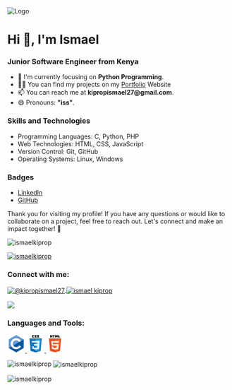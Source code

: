 
<body>
    <img src="https://cdn.dribbble.com/users/1059022/screenshots/3745283/thumbnail.png" alt="Logo" width="1280" height="300">
    <h1>Hi 👋, I'm Ismael</h1>
    <h3 align="center">
        <h3><span class="marquee">Junior Software Engineer from Kenya</span></h3>

<ul>
        <li>🌱 I'm currently focusing on <strong>Python Programming</strong>.</li>
        <li>👨‍💻 You can find my projects on my <a href="https://ismaelkiprop.github.io/my_portfolio/" target="_blank">Portfolio</a> Website </li>
        <li>📫 You can reach me at <strong>kipropismael27@gmail.com</strong>.</li>
        <li>😄 Pronouns: <strong>"iss"</strong>.</li>
  </ul>

  <h3>Skills and Technologies</h3>

  <ul>
        <li>Programming Languages: C, Python, PHP</li>
        <li>Web Technologies: HTML, CSS, JavaScript</li>
        <li>Version Control: Git, GitHub</li>
        <li>Operating Systems: Linux, Windows</li>
  </ul>

  <h3>Badges</h3>

  <ul>
        <li><a class="badge" href="https://ke.linkedin.com/in/ismael-kiprop-11581722b" target="_blank">LinkedIn</a></li>
        <li><a class="badge" href="https://github.com/IsmaelKiprop" target="_blank">GitHub</a></li>
  </ul>

  <p>Thank you for visiting my profile! If you have any questions or would like to collaborate on a project, feel free to reach out. Let's connect and make an impact together! 🚀</p>

  <p align="left">
        <img src="https://komarev.com/ghpvc/?username=ismaelkiprop&label=Profile%20views&color=0e75b6&style=flat" alt="ismaelkiprop">
  </p>

  <p align="left">
        <a href="https://github.com/ryo-ma/github-profile-trophy">
            <img src="https://github-profile-trophy.vercel.app/?username=ismaelkiprop" alt="ismaelkiprop" />
        </a>
    </p>

  <h3 align="left">Connect with me:</h3>
  

  <p align="left">
        <a href="https://twitter.com/@kipropismael27" target="blank">
            <img align="center" src="https://raw.githubusercontent.com/rahuldkjain/github-profile-readme-generator/master/src/images/icons/Social/twitter.svg" alt="@kipropismael27" height="30" width="40" />
        </a>
        <a href="https://linkedin.com/in/ismael kiprop" target="blank">
            <img align="center" src="https://raw.githubusercontent.com/rahuldkjain/github-profile-readme-generator/master/src/images/icons/Social/linked-in-alt.svg" alt="ismael kiprop" height="30" width="40" />
        </a>
    </p>
    <img align="center" width="400" 
            src="https://github.com/IsmaelKiprop/IsmaelKiprop/assets/133222922/b43aa1b9-be52-4fa4-a1d1-20e7d64fbb83"> 

  <h3 align="left">Languages and Tools:</h3>
    <p align="left">
        <a href="https://www.cprogramming.com/" target="_blank" rel="noreferrer">
            <img src="https://raw.githubusercontent.com/devicons/devicon/master/icons/c/c-original.svg" alt="c" width="40" height="40" />
        </a>
        <a href="https://www.w3schools.com/css/" target="_blank" rel="noreferrer">
            <img src="https://raw.githubusercontent.com/devicons/devicon/master/icons/css3/css3-original-wordmark.svg" alt="css3" width="40" height="40" />
        </a>
        <a href="https://www.w3.org/html/" target="_blank" rel="noreferrer">
            <img src="https://raw.githubusercontent.com/devicons/devicon/master/icons/html5/html5-original-wordmark.svg" alt="html5" width="40" height="40" />
        </a>
    </p>

  <p>
        <img align="left" src="https://github-readme-stats.vercel.app/api/top-langs?username=ismaelkiprop&show_icons=true&locale=en&layout=compact" alt="ismaelkiprop">
    </p>

  <p>&nbsp;<img align="center" src="https://github-readme-stats.vercel.app/api?username=ismaelkiprop&show_icons=true&locale=en" alt="ismaelkiprop"></p>

  <p><img align="center" src="https://github-readme-streak-stats.herokuapp.com/?user=ismaelkiprop&" alt="ismaelkiprop"></p>
</body>
</html>
